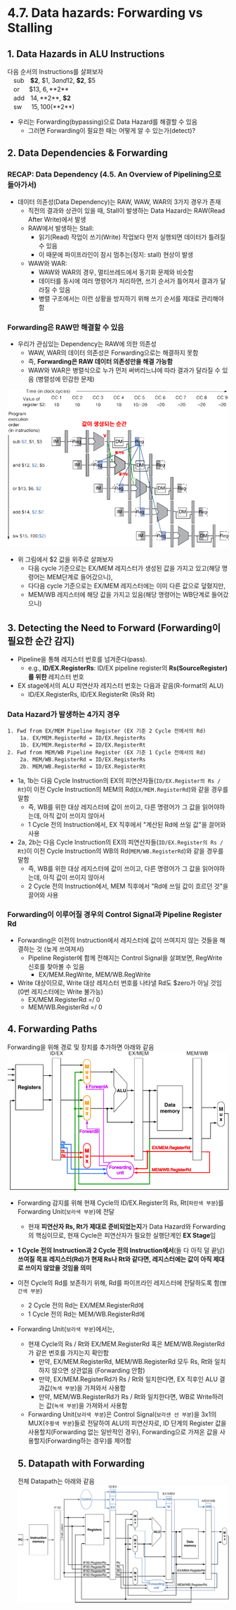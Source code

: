 # 4.7. Data hazards: Forwarding vs Stalling
## 1. Data Hazards in ALU Instructions
다음 순서의 Instructions를 살펴보자  
　sub　**$2**, $1, $3  
　and　$12, **$2**, $5  
　or 　 $13, $6, **$2**  
　add　$14, **$2**, **$2**  
　sw 　 $15, 100(**$2**)  

* 우리는 Forwarding(bypassing)으로 Data Hazard를 해결할 수 있음
    * 그러면 Forwarding이 필요한 때는 어떻게 알 수 있는가(detect)?

## 2. Data Dependencies & Forwarding

### RECAP: Data Dependency (4.5. An Overview of Pipelining으로 돌아가서)
* 데이터 의존성(Data Dependency)는 RAW, WAW, WAR의 3가지 경우가 존재
    * 직전의 결과와 상관이 있을 때, Stall이 발생하는 Data Hazard는 RAW(Read After Write)에서 발생
    * RAW에서 발생하는 Stall:
        * 읽기(Read) 작업이 쓰기(Write) 작업보다 먼저 실행되면 데이터가 틀려질 수 있음
        * 이 때문에 파이프라인이 잠시 멈추는(정지: stall) 현상이 발생
    * WAW와 WAR:
        * WAW와 WAR의 경우, 멀티쓰레드에서 동기화 문제와 비슷함
        * 데이터를 동시에 여러 명령어가 처리하면, 쓰기 순서가 틀어져서 결과가 달라질 수 있음
        * 병렬 구조에서는 이런 상황을 방지하기 위해 쓰기 순서를 제대로 관리해야 함

### Forwarding은 RAW만 해결할 수 있음
* 우리가 관심있는 Dependency는 RAW에 의한 의존성
    * WAW, WAR의 데이터 의존성은 Forwarding으로는 해결하지 못함
    * 즉, **Forwarding은 RAW 데이터 의존성만을 해결 가능함**
    * WAW와 WAR은 병렬식으로 누가 먼저 써버리느냐에 따라 결과가 달라질 수 있음 (병렬성에 민감한 문제)

![dependencies_and_forwarding](dependencies_and_forwarding.png)

* 위 그림에서 $2 값을 위주로 살펴보자
    * 다음 cycle 기준으로는 EX/MEM 레지스터가 생성된 값을 가지고 있고(해당 명령어는 MEM단계로 들어갔으니),
    * 다다음 cycle 기준으로는 EX/MEM 레지스터에는 이미 다른 값으로 덮혔지만,
    * MEM/WB 레지스터에 해당 값을 가지고 있음(해당 명령어는 WB단계로 들어갔으니)

## 3. Detecting the Need to Forward (Forwarding이 필요한 순간 감지)
* Pipeline을 통해 레지스터 번호를 넘겨준다(pass).
    * e.g., **ID/EX.RegisterRs**: ID/EX pipeline register의 **Rs(SourceRegister)를 위한** 레지스터 번호
* EX stage에서의 ALU 피연산자 레지스터 번호는 다음과 같음(R-format의 ALU)
    * ID/EX.RegisterRs, ID/EX.RegisterRt (Rs와 Rt)
### Data Hazard가 발생하는 4가지 경우
~~~
1. Fwd from EX/MEM Pipeline Register (EX 기준 2 Cycle 전에서의 Rd)
    1a. EX/MEM.RegisterRd = ID/EX.RegisterRs
    1b. EX/MEM.RegisterRd = ID/EX.RegisterRt
2. Fwd from MEM/WB Pipeline Register (EX 기준 1 Cycle 전에서의 Rd)
    2a. MEM/WB.RegisterRd = ID/EX.RegisterRs
    2b. MEM/WB.RegisterRd = ID/EX.RegisterRt
~~~
* 1a, 1b는 다음 Cycle Instruction의 EX의 피연산자들(`ID/EX.Register의 Rs / Rt`)이 이전 Cycle Instruction의 MEM의 Rd(`EX/MEM.RegisterRd`)와 같을 경우를 말함
    * 즉, WB를 위한 대상 레지스터에 값이 쓰이고, 다른 명령어가 그 값을 읽어야하는데, 아직 값이 쓰이지 않아서
    * 1 Cycle 전의 Instruction에서, EX 직후에서 "계산된 Rd에 쓰일 값"을 끌어와 사용
* 2a, 2b는 다음 Cycle Instruction의 EX의 피연산자들(`ID/EX.Register의 Rs / Rt`)이 이전 Cycle Instruction의 WB의 Rd(`MEM/WB.RegisterRd`)와 같을 경우를 말함
    * 즉, WB를 위한 대상 레지스터에 값이 쓰이고, 다른 명령어가 그 값을 읽어야하는데, 아직 값이 쓰이지 않아서
    * 2 Cycle 전의 Instruction에서, MEM 직후에서 "Rd에 쓰일 값이 흐르던 것"을 끌어와 사용

### Forwarding이 이루어질 경우의 Control Signal과 Pipeline Register Rd
* Forwarding은 이전의 Instruction에서 레지스터에 값이 쓰여지지 않는 것들을 해결하는 것 (늦게 쓰여져서)
    * Pipeline Register에 함께 전해지는 Control Signal을 살펴보면, RegWrite 신호를 찾아볼 수 있음
        * EX/MEM.RegWrite, MEM/WB.RegWrite
* Write 대상이므로, Write 대상 레지스터 번호를 나타낼 Rd도 $zero가 아닐 것임 (0번 레지스터에는 Write 불가능)
    * EX/MEM.RegisterRd =/ 0
    * MEM/WB.RegisterRd =/ 0

## 4. Forwarding Paths
Forwarding을 위해 경로 및 장치를 추가하면 아래와 같음  
![forwarding_paths](./forwarding_paths.png)  
* Forwarding 감지를 위해 현재 Cycle의 ID/EX.Register의 Rs, Rt(`파란색 부분`)를 Forwarding Unit(`보라색 부분`)에 전달
    * 현재 **피연산자 Rs, Rt가 제대로 준비되었는지**가 Data Hazard와 Forwarding의 핵심이므로, 현재 Cycle은 피연산자가 필요한 실행단계인 **EX Stage**임
* **1 Cycle 전의 Instruction과 2 Cycle 전의 Instruction에서**(둘 다 아직 덜 끝남) **쓰여질 목표 레지스터(Rd)가 현재 Rs나 Rt와 같다면, 레지스터에는 값이 아직 제대로 쓰이지 않았을 것임을 의미**
* 이전 Cycle의 Rd를 보존하기 위해, Rd를 파이프라인 레지스터에 전달하도록 함(`빨간색 부분`)
    * 2 Cycle 전의 Rd는 EX/MEM.RegisterRd에
    * 1 Cycle 전의 Rd는 MEM/WB.RegisterRd에
* Forwarding Unit(`보라색 부분`)에서는,
    * 현재 Cycle의 Rs / Rt와 EX/MEM.RegisterRd 혹은 MEM/WB.RegisterRd가 같은 번호를 가지는지 확인함
        * 만약, EX/MEM.RegisterRd, MEM/WB.RegisterRd 모두 Rs, Rt와 일치하지 않으면 상관없음 (Forwarding 안함)
        * 만약, EX/MEM.RegisterRd가 Rs / Rt와 일치한다면, EX 직후인 ALU 결과값(`녹색 부분`)을 가져와서 사용함
        * 만약, MEM/WB.RegisterRd가 Rs / Rt와 일치한다면, WB로 Write하려는 값(`녹색 부분`)을 가져와서 사용함
    * Forwarding Unit(`보라색 부분`)은 Control Signal(`보라샌 선 부분`)을 3x1의 MUX(`주황색 부분`)들로 전달하여 ALU의 피연산자로, ID 단계의 Register 값을 사용할지(Forwarding 없는 일반적인 경우), Forwarding으로 가져온 값을 사용할지(Forwarding하는 경우)를 제어함

    ## 5. Datapath with Forwarding
    전체 Datapath는 아래와 같음  
    ![datapath_with_forwarding](./datapath_with_forwarding.png)  
    